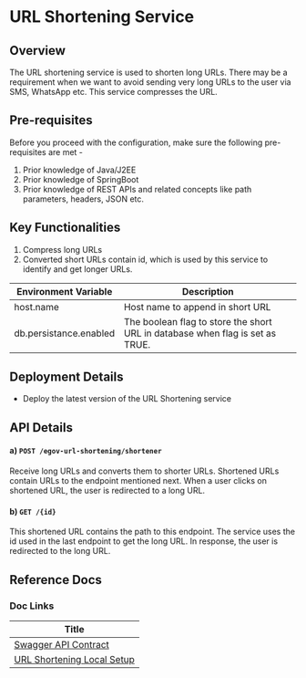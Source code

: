 # URL Shortening Service

## Overview <a href="#overview" id="overview"></a>

The URL shortening service is used to shorten long URLs. There may be a requirement when we want to avoid sending very long URLs to the user via SMS, WhatsApp etc. This service compresses the URL.

## Pre-requisites <a href="#pre-requisites" id="pre-requisites"></a>

Before you proceed with the configuration, make sure the following pre-requisites are met -

1. Prior knowledge of Java/J2EE
2. Prior knowledge of SpringBoot
3. Prior knowledge of REST APIs and related concepts like path parameters, headers, JSON etc.

## Key Functionalities <a href="#key-functionalities" id="key-functionalities"></a>

1. Compress long URLs
2. Converted short URLs contain id, which is used by this service to identify and get longer URLs.

| Environment Variable   | Description                                                                   |
| ---------------------- | ----------------------------------------------------------------------------- |
| host.name              | Host name to append in short URL                                              |
| db.persistance.enabled | The boolean flag to store the short URL in database when flag is set as TRUE. |

## Deployment Details <a href="#deployment-details" id="deployment-details"></a>

* Deploy the latest version of the URL Shortening service

## API Details <a href="#api-details" id="api-details"></a>

#### a) `POST /egov-url-shortening/shortener` <a href="#a-post-egov-url-shortening-shortener" id="a-post-egov-url-shortening-shortener"></a>

Receive long URLs and converts them to shorter URLs. Shortened URLs contain URLs to the endpoint mentioned next. When a user clicks on shortened URL, the user is redirected to a long URL.

#### b) `GET /{id}` <a href="#b-get-id" id="b-get-id"></a>

This shortened URL contains the path to this endpoint. The service uses the id used in the last endpoint to get the long URL. In response, the user is redirected to the long URL.

## Reference Docs <a href="#reference-docs" id="reference-docs"></a>

### Doc Links <a href="#doc-links" id="doc-links"></a>

| Title                                                                                                                                                           |
| --------------------------------------------------------------------------------------------------------------------------------------------------------------- |
| [Swagger API Contract](https://editor.swagger.io/?url=https://raw.githubusercontent.com/egovernments/core-services/master/docs/url-shortening\_contract.yml#!/) |
| [URL Shortening Local Setup](https://github.com/eGovStack/core-services/blob/master/egov-url-shortening/LOCALSETUP.md)                                          |

